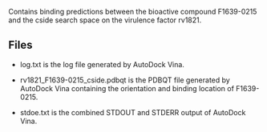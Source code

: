 Contains binding predictions between the bioactive compound F1639-0215 and the cside search space on the virulence factor rv1821.

## Files

- log.txt is the log file generated by AutoDock Vina.

- rv1821_F1639-0215_cside.pdbqt is the PDBQT file generated by AutoDock Vina containing the orientation and binding location of F1639-0215.

- stdoe.txt is the combined STDOUT and STDERR output of AutoDock Vina.

